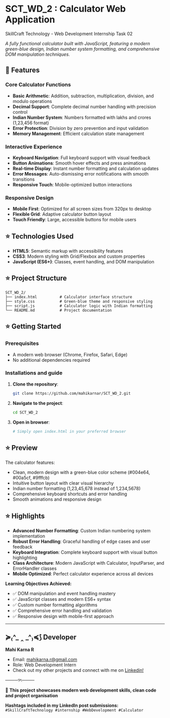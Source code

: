# SCT_WD_2 : Calculator Web Application
SkillCraft Technology - Web Development Internship Task 02

*A fully functional calculator built with JavaScript, featuring a modern green-blue design, Indian number system formatting, and comprehensive DOM manipulation techniques.*

## 🩷 Features

### Core Calculator Functions
- **Basic Arithmetic**: Addition, subtraction, multiplication, division, and modulo operations
- **Decimal Support**: Complete decimal number handling with precision control
- **Indian Number System**: Numbers formatted with lakhs and crores (1,23,456 format)
- **Error Protection**: Division by zero prevention and input validation
- **Memory Management**: Efficient calculation state management

### Interactive Experience
- **Keyboard Navigation**: Full keyboard support with visual feedback
- **Button Animations**: Smooth hover effects and press animations
- **Real-time Display**: Instant number formatting and calculation updates
- **Error Messages**: Auto-dismissing error notifications with smooth transitions
- **Responsive Touch**: Mobile-optimized button interactions

### Responsive Design
- **Mobile First**: Optimized for all screen sizes from 320px to desktop
- **Flexible Grid**: Adaptive calculator button layout
- **Touch Friendly**: Large, accessible buttons for mobile users


## ⭐ Technologies Used

- **HTML5**: Semantic markup with accessibility features
- **CSS3**: Modern styling with Grid/Flexbox and custom properties
- **JavaScript (ES6+)**: Classes, event handling, and DOM manipulation


## ⭐ Project Structure

```
SCT_WD_2/
├── index.html          # Calculator interface structure
├── style.css           # Green-blue theme and responsive styling
├── script.js           # Calculator logic with Indian formatting
└── README.md           # Project documentation
```


## ⭐ Getting Started

### Prerequisites
- A modern web browser (Chrome, Firefox, Safari, Edge)
- No additional dependencies required

### Installations and guide                                      

1. **Clone the repository**:
   ```bash
   git clone https://github.com/mahikarnar/SCT_WD_2.git
   ```

2. **Navigate to the project**:
   ```bash
   cd SCT_WD_2
   ```

3. **Open in browser**:
   ```bash
   # Simply open index.html in your preferred browser
   ```


## ⭐ Preview

The calculator features:
- Clean, modern design with a green-blue color scheme (#004e64, #00a5cf, #9fffcb)
- Intuitive button layout with clear visual hierarchy
- Indian number formatting (1,23,45,678 instead of 1,234,5678)
- Comprehensive keyboard shortcuts and error handling
- Smooth animations and responsive design


## ⭐ Highlights

- **Advanced Number Formatting**: Custom Indian numbering system implementation
- **Robust Error Handling**: Graceful handling of edge cases and user feedback
- **Keyboard Integration**: Complete keyboard support with visual button highlighting
- **Class Architecture**: Modern JavaScript with Calculator, InputParser, and ErrorHandler classes
- **Mobile Optimized**: Perfect calculator experience across all devices

**Learning Objectives Achieved:**
- ✅ DOM manipulation and event handling mastery
- ✅ JavaScript classes and modern ES6+ syntax
- ✅ Custom number formatting algorithms
- ✅ Comprehensive error handling and validation
- ✅ Responsive design with mobile-first approach

--- 

## ≽₍^_ ‸ _^₎≼⟆ Developer

**Mahi Karna R**
- Email: mahikarna.r@gmail.com
- Role: Web Development Intern
- Check out my other projects and connect with me on [Linkedin!](https://www.linkedin.com/in/mahi-karna-r-801b21298?utm_source=share&utm_campaign=share_via&utm_content=profile&utm_medium=android_app)
  
────୨ৎ────

🩷 **This project showcases modern web development skills, clean code and project organisation**

**Hashtags included in my LinkedIn post submissions:**  
`#SkillCraftTechnology #internship #WebDevelopment #Calculator`

